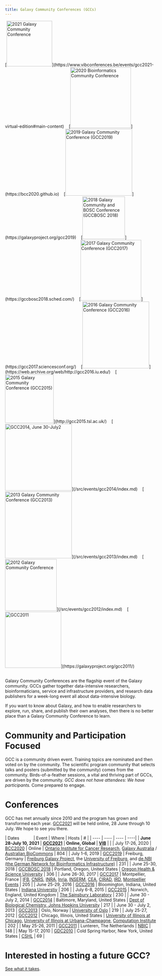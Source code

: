 ```yaml
---
title: Galaxy Community Conferences (GCCs)
---
```


<div class="text-center">
[<img src="/src/events/gcc2021/gcc2021-logo-wide.png" alt="2021 Galaxy Community Conference" width="150" />](https://www.vibconferences.be/events/gcc2021-virtual-edition#main-content) &nbsp;&nbsp;
[<img src="/src/events/bcc2020/bcc2020-logo-white-wide-1000.png" alt="2020 Bioinformatics Community Conference" width="200" />](https://bcc2020.github.io) &nbsp;&nbsp;
[<img src="/src/events/gcc2019/gcc2019-logo-big.png" alt="2019 Galaxy Community Conference (GCC2019)" width="220" />](https://galaxyproject.org/gcc2019) &nbsp;&nbsp;
[<img src="/src/images/logos/gcc-bosc-2018-logo-300.png" alt="2018 Galaxy Community and BOSC  Conference (GCCBOSC 2018)" width="140" />](https://gccbosc2018.sched.com/) &nbsp;&nbsp;
[<img src="/src/images/logos/GCC2107.png" alt="2017 Galaxy Community Conference (GCC2017)" width="200" />](https://gcc2017.sciencesconf.org/) &nbsp;&nbsp;
[<img src="/src/images/logos/GCC2016LogoBig.png" alt="2016 Galaxy Community Conference (GCC2016)" width="220px" />](https://web.archive.org/web/http://gcc2016.iu.edu/) &nbsp;&nbsp;
[<img src="/src/images/logos/GCC2015LogoWide600.png" alt="2015 Galaxy Community Conference (GCC2015)" width="160" />](http://gcc2015.tsl.ac.uk/) &nbsp;&nbsp;
[<img src="/src/images/logos/GCC2014LogoWide200.png" alt="GCC2014, June 30-July2" width="220" />](/src/events/gcc2014/index.md) &nbsp;&nbsp;
[<img src="/src/images/logos/GCC2013Logo200.png" alt="2013 Galaxy Community Conference (GCC2013)" width="220px" />](/src/events/gcc2013/index.md) &nbsp;&nbsp;
[<img src="/src/events/gcc2012/GCC2012Logo200.png" alt="2012 Galaxy Community Conference" width="170" />](/src/events/gcc2012/index.md) &nbsp;&nbsp;
[<img src="/src/events/GCC2011Logo400.png" alt="GCC2011" width="185" />](https://galaxyproject.org/gcc2011/)
</div>

<br />

Galaxy Community Conferences are the flagship event of the Galaxy community.  GCCs gather together data-intensive researchers, bioinformaticians, service and infrastructure providers, and research data publishers for a week-long event all about data-intensive biology.

If you want to know about Galaxy, and how to enable researchers to explore, run, share, and publish their own analyses, then there is no better place than a Galaxy Community Conference to learn.

# Community and Participation Focused

GCC is a community driven event.  Training topics are nominated and then voted on by the community.  The scientific program community that selects talks and posters (submitted by the community) comes from the community.  Birds-of-a-feather sessions, a vital and thriving part of GCCs, are driven by the community.  *GCC does not have attendees: We have participants.*  Come prepared to engage.

# Conferences

GCC has met annually since 2010 and the program has grown and transformed each year. [GCC2021](https://www.vibconferences.be/events/gcc2021-virtual-edition#main-content) will be held online, 28 June through 10 July.  We hope to see you there.

| Dates&nbsp;&nbsp;&nbsp;&nbsp;&nbsp;&nbsp;&nbsp;&nbsp;&nbsp;&nbsp;&nbsp; | Event | Where | Hosts | # |
| ---- | ---- | ---- | ----|
| **June 28-July 10, 2021** | **[GCC2021](https://www.vibconferences.be/events/gcc2021-virtual-edition#main-content)** | **Online, Global** | **[VIB](https://vib.be/)** | |
| July 17-26, 2020 | [BCC2020](https://bcc2020.github.io/) | Online | [Ontario Institute for Cancer Research](https://oicr.on.ca/), [Galaxy Australia](https://usegalaxy.org.au/) / [Australian BioCommons](https://www.biocommons.org.au/) | 804 |
| July 1-6, 2019 | [GCC2019](https://galaxyproject.org/gcc2019) | Freiburg, Germany | [Freiburg Galaxy Project](http://www.bioinf.uni-freiburg.de/Galaxy/), the [University of Freiburg](http://www.uni-freiburg.de/), and [de.NBI (the German Network for Bioinformatics Infrastructure)](https://www.denbi.de/) | 231 |
| June 25-30, 2018 | [GCCBOSC 2018](https://gccbosc2018.sched.com/) | Portland, Oregon, United States | [Oregon Health & Science University](https://www.ohsu.edu/) | 306 |
| June 26-30, 2017 | [GCC2017](https://gcc2017.sciencesconf.org/) | Montpellier, France | [IFB](http://www.france-bioinformatique.fr/), [CNRS](http://www.cnrs.fr/index.php), [INRA](http://www.inra.fr/en), [Inria](http://www.inria.fr/en/), [INSERM](http://english.inserm.fr/), [CEA](http://english.cea.fr/english-portal), [CIRAD](http://www.cirad.fr/en/home-page), [IRD](https://en.ird.fr/ird.fr), [Montpellier Events](http://www.montpellier-events.com/en) | 205 |
| June 25-29, 2016 | [GCC2016](https://web.archive.org/web/http://gcc2016.iu.edu/) | Bloomington, Indiana, United States | [Indiana Universtiy](https://iu.edu/) | 206 |
| July 6-8, 2015 | [GCC2015](http://gcc2015.tsl.ac.uk/) | Norwich, England, United Kingdom | [The Sainsbury Laboratory](http://tsl.ac.uk/) | 230 |
| June 30 - July 2, 2014 | [GCC2014](/src/events/gcc2014/index.md) | Baltimore, Maryland, United States | [Dept of Biological Chemistry, Johns Hopkins University](http://biolchem.bs.jhmi.edu/) | 217 |
| June 30 - July 2, 2013 | [GCC2013](/src/events/gcc2013/index.md) | Oslo, Norway | [University of Oslo](http://www.uio.no/) | 219 |
| July 25-27, 2012 | [GCC2012](/src/events/gcc2012/index.md) | Chicago, Illinois, United States | [University of Illinois at Chicago](http://uic.edu/), [University of Illinois at Urbana-Champagne](http://illinois.edu/), [Computation Institute](http://http//www.ci.uchicago.edu/) | 202 | 
| May 25-26, 2011 | [GCC2011](https://galaxyproject.org/gcc2011/) | Lunteren, The Netherlands | [NBIC](https://www.nbic.nl/) | 148 |
| May 15-17, 2010 | [GDC2010](https://galaxyproject.org/dev2010/) | Cold Spring Harbor, New York, United States | [CSHL](http://cshl.edu/) | 69 |

# Interested in hosting a future GCC?

[See what it takes](/src/gcc/hosting/index.md).
